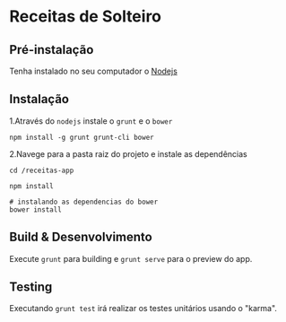 # Receitas de Solteiro

## Pré-instalação
Tenha instalado no seu computador o [Nodejs](https://nodejs.org/en/)

## Instalação
1.Através do `nodejs` instale o `grunt` e o `bower`

```
npm install -g grunt grunt-cli bower
```

2.Navege para a pasta raiz do projeto e instale as dependências
```
cd /receitas-app

npm install
```

```
# instalando as dependencias do bower
bower install
```

## Build & Desenvolvimento

Execute `grunt` para building e `grunt serve` para o preview do app.

## Testing

Executando `grunt test` irá realizar os testes unitários usando o "karma".
